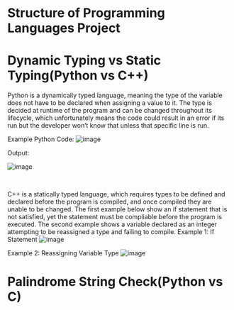 # Structure of Programming Languages Project

# Dynamic Typing vs Static Typing(Python vs C++)
Python is a dynamically typed language, meaning the type of the variable does not have to be declared when assigning a value to it. The type is decided at runtime of the program and can be changed throughout its lifecycle, which unfortunately means the code could result in an error if its run but the developer won’t know that unless that specific line is run. 

Example Python Code:
  ![image](https://user-images.githubusercontent.com/20974299/145721504-f0fb4928-1c99-498e-83fc-ffc382b1b35b.png)

Output:

 ![image](https://user-images.githubusercontent.com/20974299/145721507-70b20704-6633-4baf-b714-09ad23711c3a.png)

 

C++ is a statically typed language, which requires types to be defined and declared before the program is compiled, and once compiled they are unable to be changed. The first example below show an if statement that is not satisfied, yet the statement must be compliable before the program is executed. The second example shows a variable declared as an integer attempting to be reassigned a type and failing to compile.	
Example 1:  If Statement
 ![image](https://user-images.githubusercontent.com/20974299/145721515-683e2e53-f712-4247-95af-b20fe4f0e647.png)

Example 2: Reassigning Variable Type
 ![image](https://user-images.githubusercontent.com/20974299/145721518-f53d7703-937b-4f20-8857-c6666cc04ce2.png)

 
# Palindrome String Check(Python vs C)


